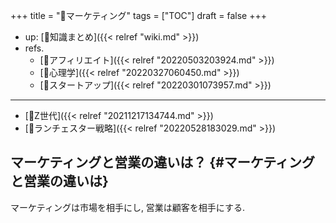 +++
title = "📂マーケティング"
tags = ["TOC"]
draft = false
+++

-   up: [📝知識まとめ]({{< relref "wiki.md" >}})
-   refs.
    -   [📂アフィリエイト]({{< relref "20220503203924.md" >}})
    -   [📂心理学]({{< relref "20220327060450.md" >}})
    -   [📂スタートアップ]({{< relref "20220301073957.md" >}})

---

-   [📝Z世代]({{< relref "20211217134744.md" >}})
-   [📝ランチェスター戦略]({{< relref "20220528183029.md" >}})


## マーケティングと営業の違いは？ {#マーケティングと営業の違いは}

マーケティングは市場を相手にし, 営業は顧客を相手にする.
